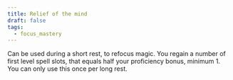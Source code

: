 ```yaml
---
title: Relief of the mind
draft: false
tags:
  - focus_mastery
---
```

Can be used during a short rest, to refocus magic. You regain a number of first level spell slots, that equals half your proficiency bonus, minimum 1. You can only use this once per long rest.
